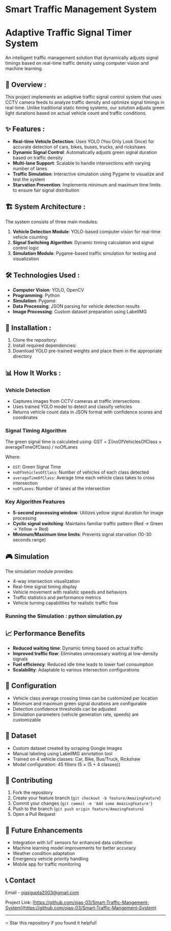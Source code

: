 # Smart Traffic Management System

# Adaptive Traffic Signal Timer System

An intelligent traffic management solution that dynamically adjusts signal timings based on real-time traffic density using computer vision and machine learning.

## 🚦 Overview :

This project implements an adaptive traffic signal control system that uses CCTV camera feeds to analyze traffic density and optimize signal timings in real-time. Unlike traditional static timing systems, our solution adjusts green light durations based on actual vehicle count and traffic conditions.

## ✨ Features :

- **Real-time Vehicle Detection**: Uses YOLO (You Only Look Once) for accurate detection of cars, bikes, buses, trucks, and rickshaws
- **Dynamic Signal Control**: Automatically adjusts green signal duration based on traffic density
- **Multi-lane Support**: Scalable to handle intersections with varying number of lanes
- **Traffic Simulation**: Interactive simulation using Pygame to visualize and test the system
- **Starvation Prevention**: Implements minimum and maximum time limits to ensure fair signal distribution

## 🏗️ System Architecture :

The system consists of three main modules:

1. **Vehicle Detection Module**: YOLO-based computer vision for real-time vehicle counting
2. **Signal Switching Algorithm**: Dynamic timing calculation and signal control logic  
3. **Simulation Module**: Pygame-based traffic simulation for testing and visualization

## 🛠️ Technologies Used :

- **Computer Vision**: YOLO, OpenCV
- **Programming**: Python
- **Simulation**: Pygame
- **Data Processing**: JSON parsing for vehicle detection results
- **Image Processing**: Custom dataset preparation using LabelIMG

## 🚀 Installation :

1. Clone the repository: 
2. Install required dependencies: 
3. Download YOLO pre-trained weights and place them in the appropriate directory

## 📊 How It Works :

### Vehicle Detection
- Captures images from CCTV cameras at traffic intersections
- Uses trained YOLO model to detect and classify vehicles
- Returns vehicle count data in JSON format with confidence scores and coordinates

### Signal Timing Algorithm
The green signal time is calculated using: GST = Σ(noOfVehiclesOfClass × averageTimeOfClass) / noOfLanes

Where:
- `GST`: Green Signal Time
- `noOfVehiclesOfClass`: Number of vehicles of each class detected
- `averageTimeOfClass`: Average time each vehicle class takes to cross intersection
- `noOfLanes`: Number of lanes at the intersection

### Key Algorithm Features
- **5-second processing window**: Utilizes yellow signal duration for image processing
- **Cyclic signal switching**: Maintains familiar traffic pattern (Red → Green → Yellow → Red)
- **Minimum/Maximum time limits**: Prevents signal starvation (10-30 seconds range)

## 🎮 Simulation

The simulation module provides:
- 4-way intersection visualization
- Real-time signal timing display
- Vehicle movement with realistic speeds and behaviors
- Traffic statistics and performance metrics
- Vehicle turning capabilities for realistic traffic flow

### Running the Simulation : python simulation.py

## 📈 Performance Benefits

- **Reduced waiting time**: Dynamic timing based on actual traffic
- **Improved traffic flow**: Eliminates unnecessary waiting at low-density signals
- **Fuel efficiency**: Reduced idle time leads to lower fuel consumption
- **Scalability**: Adaptable to various intersection configurations

## 🔧 Configuration

- Vehicle class average crossing times can be customized per location
- Minimum and maximum green signal durations are configurable
- Detection confidence thresholds can be adjusted
- Simulation parameters (vehicle generation rate, speeds) are customizable

## 📸 Dataset

- Custom dataset created by scraping Google Images
- Manual labeling using LabelIMG annotation tool
- Trained on 4 vehicle classes: Car, Bike, Bus/Truck, Rickshaw
- Model configuration: 45 filters (5 × (5 + 4 classes))

## 🤝 Contributing

1. Fork the repository
2. Create your feature branch (`git checkout -b feature/AmazingFeature`)
3. Commit your changes (`git commit -m 'Add some AmazingFeature'`)
4. Push to the branch (`git push origin feature/AmazingFeature`)
5. Open a Pull Request

## 🎯 Future Enhancements

- Integration with IoT sensors for enhanced data collection
- Machine learning model improvements for better accuracy
- Weather condition adaptation
- Emergency vehicle priority handling
- Mobile app for traffic monitoring

## 📞 Contact

Email - ojasgupta2003@gmail.com

Project Link: [https://github.com/ojas-03/Smart-Traffic-Mangement-System](https://github.com/ojas-03/Smart-Traffic-Mangement-System)

---

⭐ Star this repository if you found it helpful!






